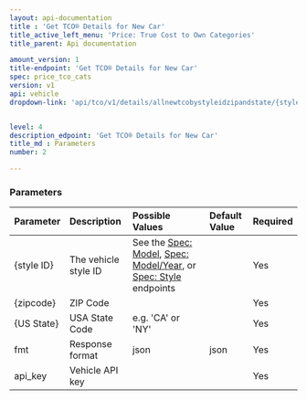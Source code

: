 ```yaml
---
layout: api-documentation
title : 'Get TCO® Details for New Car'
title_active_left_menu: 'Price: True Cost to Own Categories'
title_parent: Api documentation

amount_version: 1
title-endpoint: 'Get TCO® Details for New Car'
spec: price_tco_cats
version: v1
api: vehicle
dropdown-link: 'api/tco/v1/details/allnewtcobystyleidzipandstate/{style ID}/{zipcode}/{US State}'


level: 4
description_edpoint: 'Get TCO® Details for New Car'
title_md : Parameters
number: 2

---
```


### Parameters

| Parameter  | Description                           | Possible Values   | Default Value | Required |
|:-----------|:--------------------------------------|:----------------- |:------------- |:-------- |
| {style ID} | The vehicle style ID | See the [Spec: Model](/api-documentation/vehicle/spec_model/v2/), [Spec: Model/Year](/api-documentation/vehicle/spec_model_year/v2/), or [Spec: Style](/api-documentation/vehicle/spec_style/v2/) endpoints | | Yes |
| {zipcode}  | ZIP Code                              |                   |               | Yes      |
| {US State} | USA State Code                        | e.g. 'CA' or 'NY' |               | Yes      |
| fmt        | Response format                       | json              | json          | Yes      |
| api_key    | Vehicle API key                       |                   |               | Yes      |